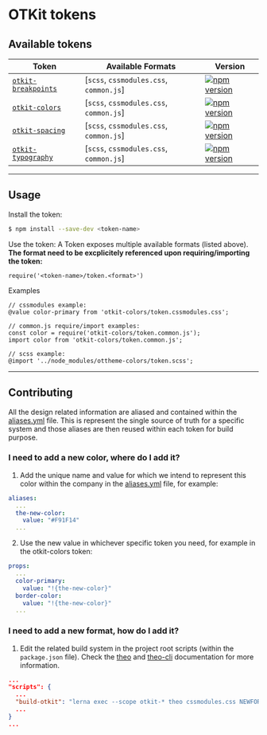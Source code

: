 # OTKit tokens

## Available tokens

| Token | Available Formats | Version |
|--------|-------|-------|
| [`otkit-breakpoints`](/OTKit/otkit-breakpoints) | [`scss`, `cssmodules.css`, `common.js`] | [![npm version](https://badge.fury.io/js/otkit-breakpoints.svg)](http://badge.fury.io/js/otkit-breakpoints) |
| [`otkit-colors`](/OTKit/otkit-colors) | [`scss`, `cssmodules.css`, `common.js`] | [![npm version](https://badge.fury.io/js/otkit-colors.svg)](http://badge.fury.io/js/otkit-colors) |
| [`otkit-spacing`](/OTKit/otkit-spacing) | [`scss`, `cssmodules.css`, `common.js`] | [![npm version](https://badge.fury.io/js/otkit-spacing.svg)](http://badge.fury.io/js/otkit-spacing) |
| [`otkit-typography`](/OTKit/otkit-typography) | [`scss`, `cssmodules.css`, `common.js`] | [![npm version](https://badge.fury.io/js/otkit-typography.svg)](http://badge.fury.io/js/otkit-typography) |

***

## Usage

Install the token:

```bash
$ npm install --save-dev <token-name>
```

Use the token:
A Token exposes multiple available formats (listed above). **The format need to be excplicitely referenced upon requiring/importing the token:**

```
require('<token-name>/token.<format>')
```

Examples
```
// cssmodules example:
@value color-primary from 'otkit-colors/token.cssmodules.css';

// common.js require/import examples:
const color = require('otkit-colors/token.common.js');
import color from 'otkit-colors/token.common.js';

// scss example:
@import '../node_modules/ottheme-colors/token.scss';
```

***

## Contributing

All the design related information are aliased and contained within the [aliases.yml](/aliases/yml) file. This is represent the single source of truth for a specific system and those aliases are then reused within each token for build purpose.

### I need to add a new color, where do I add it?

1. Add the unique name and value for which we intend to represent this color within the company in the [aliases.yml](/aliases/yml) file, for example:

```yml
aliases:
  ...
  the-new-color:
    value: "#F91F14"
  ...
```
2. Use the new value in whichever specific token you need, for example in the otkit-colors token:

```yml
props:
  ...
  color-primary:
    value: "!{the-new-color}"
  border-color:
    value: "!{the-new-color}"
  ...  
```

### I need to add a new format, how do I add it?

1. Edit the related build system in the project root scripts (within the `package.json` file). Check the [theo](https://github.com/salesforce-ux/theo#available-formats) and [theo-cli](https://github.com/salesforce-ux/theo/blob/master/CLI.md) documentation for more information.

```json
...
"scripts": {
  ...
  "build-otkit": "lerna exec --scope otkit-* theo cssmodules.css NEWFORMAT",
  ...
}
...
```
